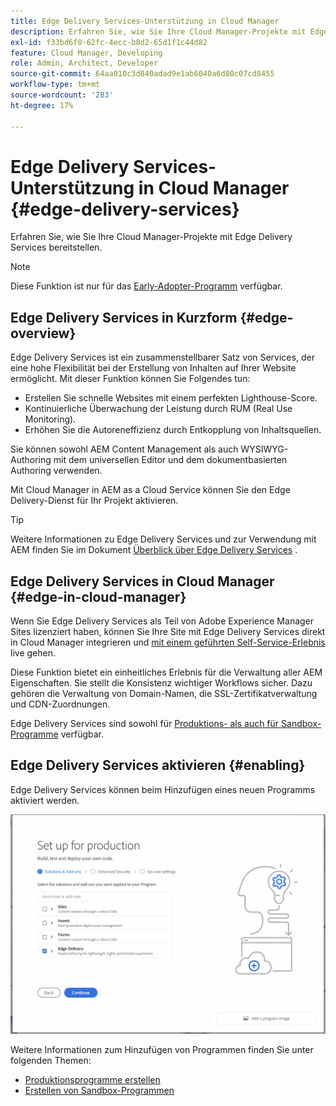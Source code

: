 ```yaml
---
title: Edge Delivery Services-Unterstützung in Cloud Manager
description: Erfahren Sie, wie Sie Ihre Cloud Manager-Projekte mit Edge Delivery Services bereitstellen.
exl-id: f33bd6f0-62fc-4ecc-b8d2-65d1f1c44d82
feature: Cloud Manager, Developing
role: Admin, Architect, Developer
source-git-commit: 64aa010c3d840adad9e1ab6040a6d80c07cd8455
workflow-type: tm+mt
source-wordcount: '283'
ht-degree: 17%

---
```


# Edge Delivery Services-Unterstützung in Cloud Manager {#edge-delivery-services}

Erfahren Sie, wie Sie Ihre Cloud Manager-Projekte mit Edge Delivery Services bereitstellen.

>[!NOTE]
>
>Diese Funktion ist nur für das [Early-Adopter-Programm](/help/implementing/cloud-manager/release-notes/current.md#early-adoption) verfügbar.

## Edge Delivery Services in Kurzform {#edge-overview}

Edge Delivery Services ist ein zusammenstellbarer Satz von Services, der eine hohe Flexibilität bei der Erstellung von Inhalten auf Ihrer Website ermöglicht. Mit dieser Funktion können Sie Folgendes tun:

* Erstellen Sie schnelle Websites mit einem perfekten Lighthouse-Score.
* Kontinuierliche Überwachung der Leistung durch RUM (Real Use Monitoring).
* Erhöhen Sie die Autoreneffizienz durch Entkopplung von Inhaltsquellen.

Sie können sowohl AEM Content Management als auch WYSIWYG-Authoring mit dem universellen Editor und dem dokumentbasierten Authoring verwenden.

Mit Cloud Manager in AEM as a Cloud Service können Sie den Edge Delivery-Dienst für Ihr Projekt aktivieren.

>[!TIP]
>
>Weitere Informationen zu Edge Delivery Services und zur Verwendung mit AEM finden Sie im Dokument [Überblick über Edge Delivery Services](/help/edge/overview.md) .

## Edge Delivery Services in Cloud Manager {#edge-in-cloud-manager}

Wenn Sie Edge Delivery Services als Teil von Adobe Experience Manager Sites lizenziert haben, können Sie Ihre Site mit Edge Delivery Services direkt in Cloud Manager integrieren und [mit einem geführten Self-Service-Erlebnis](/help/implementing/cloud-manager/managing-code/private-repositories.md) live gehen.

Diese Funktion bietet ein einheitliches Erlebnis für die Verwaltung aller AEM Eigenschaften. Sie stellt die Konsistenz wichtiger Workflows sicher. Dazu gehören die Verwaltung von Domain-Namen, die SSL-Zertifikatverwaltung und CDN-Zuordnungen.

Edge Delivery Services sind sowohl für [Produktions- als auch für Sandbox-Programme](/help/implementing/cloud-manager/getting-access-to-aem-in-cloud/program-types.md) verfügbar.

## Edge Delivery Services aktivieren {#enabling}

Edge Delivery Services können beim Hinzufügen eines neuen Programms aktiviert werden.

![Hinzufügen eines Produktionsprogramms mit Edge Delivery Services](assets/add-production-program-with-edge.png)

Weitere Informationen zum Hinzufügen von Programmen finden Sie unter folgenden Themen:

* [Produktionsprogramme erstellen](/help/implementing/cloud-manager/getting-access-to-aem-in-cloud/creating-production-programs.md)
* [Erstellen von Sandbox-Programmen](/help/implementing/cloud-manager/getting-access-to-aem-in-cloud/creating-sandbox-programs.md)

